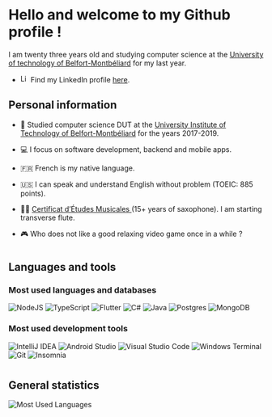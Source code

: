 # Hello and welcome to my Github profile !
I am twenty three years old and studying computer science at the [University of technology of Belfort-Montbéliard](https://www.utbm.fr) for my last year.

- <img src="https://content.linkedin.com/content/dam/me/news/en-us/icons/Social_Icons_linkedin.svg.original.svg" alt="LinkedIn icon" width="16"/> Find my LinkedIn profile [here](https://www.linkedin.com/in/lucas-parisot/).

## Personal information
- 🏫 Studied computer science DUT at the [University Institute of Technology of Belfort-Montbéliard](http://www.iut-bm.univ-fcomte.fr) for the years 2017-2019.

- 💻 I focus on software development, backend and mobile apps.

- 🇫🇷 French is my native language.

- 🇺🇸 I can speak and understand English without problem (TOEIC: 885 points).

- 🎷🎵 [Certificat d’Études Musicales ](https://www.google.com/url?sa=t&rct=j&q=&esrc=s&source=web&cd=&cad=rja&uact=8&ved=2ahUKEwiUt9HxvuzyAhUDxoUKHctFDwAQFnoECAIQAQ&url=https%3A%2F%2Fwww.culture.gouv.fr%2FMedia%2FThematiques%2FMusique%2FFiles%2FFiche-pedagogique-A3-3-cycle&usg=AOvVaw1pqy6PkMnOxgpiLYRqvjXG) (15+ years of saxophone). I am starting transverse flute.

- 🎮 Who does not like a good relaxing video game once in a while ?

#
## Languages and tools
### Most used languages and databases
![NodeJS](https://img.shields.io/badge/node.js-6DA55F?style=flat&logo=node.js&logoColor=white)
![TypeScript](https://img.shields.io/badge/typescript-%23007ACC.svg?style=flat&logo=typescript&logoColor=white)
![Flutter](https://img.shields.io/badge/Flutter-%2302569B.svg?style=flat&logo=Flutter&logoColor=white)
![C#](https://img.shields.io/badge/C%23-239120?style=flat&logo=c-sharp&logoColor=white)
![Java](https://img.shields.io/badge/Java-007396?style=flat&logo=java&logoColor=white)
![Postgres](https://img.shields.io/badge/postgres-%23316192.svg?style=flat&logo=postgresql&logoColor=white)
![MongoDB](https://img.shields.io/badge/MongoDB-%234ea94b.svg?style=flat&logo=mongodb&logoColor=white)

### Most used development tools
![IntelliJ IDEA](https://img.shields.io/badge/IntelliJIDEA-000000.svg?style=flat&logo=intellij-idea&logoColor=white)
![Android Studio](https://img.shields.io/badge/Android%20Studio-3DDC84.svg?style=flat&logo=android-studio&logoColor=white)
![Visual Studio Code](https://img.shields.io/badge/Visual%20Studio%20Code-0078d7.svg?style=flat&logo=visual-studio-code&logoColor=white)
![Windows Terminal](https://img.shields.io/badge/Windows%20Terminal-4D4D4D?style=flat&logo=windows%20terminal&logoColor=white)
![Git](https://img.shields.io/badge/Git-F05032?style=flat&logo=git&logoColor=white)
![Insomnia](https://img.shields.io/badge/Insomnia-5849BE?style=flat&logo=insomnia&logoColor=white)

#
## General statistics
![Most Used Languages](https://github-readme-stats.vercel.app/api/top-langs/?username=lucasPARISOT)
